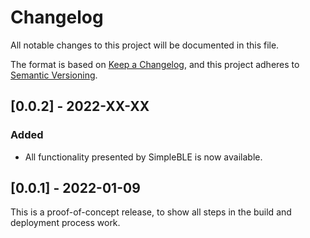 # Changelog
All notable changes to this project will be documented in this file.

The format is based on [Keep a Changelog](https://keepachangelog.com/en/1.0.0/),
and this project adheres to [Semantic Versioning](https://semver.org/spec/v2.0.0.html).

## [0.0.2] - 2022-XX-XX

### Added
- All functionality presented by SimpleBLE is now available.

## [0.0.1] - 2022-01-09
This is a proof-of-concept release, to show all steps in the build and deployment process work.

